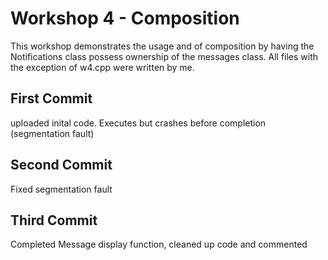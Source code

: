 <h1>Workshop 4 - Composition </h1>

<p> This workshop demonstrates the usage and of composition by having the
    Notifications class possess ownership of the messages class.
    All files with the exception of w4.cpp were written by me.</p>

<h2> First Commit </h2>
<p> uploaded inital code. Executes but crashes before completion (segmentation fault) </p>

<h2> Second Commit </h2>
<p> Fixed segmentation fault </p>

<h2> Third Commit </h2>
<p> Completed Message display function, cleaned up code and commented </p>